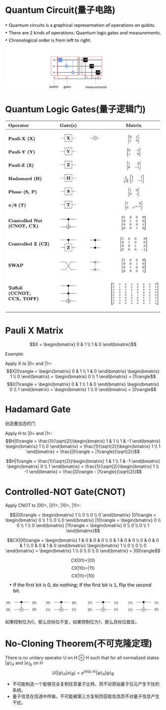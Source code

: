 # Quantum Circuit(量子电路)

![](2023-02-22_19-37-01.png)

# Quantum Logic Gates(量子逻辑门)

![](Quantum_Logic_Gates.png)

# Pauli X Matrix

$$X = \begin{bmatrix} 0 & 1 \\ 1 & 0 \end{bmatrix}$$

Example:

Apply X to |0> and |1>:
$$X|0\rangle = \begin{bmatrix} 0 & 1 \\ 1 & 0 \end{bmatrix} \begin{bmatrix} 1 \\ 0 \end{bmatrix} = \begin{bmatrix} 0 \\ 1 \end{bmatrix} = |1\rangle$$
$$X|1\rangle = \begin{bmatrix} 0 & 1 \\ 1 & 0 \end{bmatrix} \begin{bmatrix} 0 \\ 1 \end{bmatrix} = \begin{bmatrix} 1 \\ 0 \end{bmatrix} = |0\rangle$$

# Hadamard Gate

创造叠加态的门

Apply H to |0> and |1>:
$$H|0\rangle = \frac{1}{\sqrt{2}}\begin{bmatrix} 1 & 1 \\ 1 & -1 \end{bmatrix} \begin{bmatrix} 1 \\ 0 \end{bmatrix} = \frac{1}{\sqrt{2}}\begin{bmatrix} 1 \\ 1 \end{bmatrix} = \frac{|0\rangle + |1\rangle}{\sqrt{2}}$$

$$H|1\rangle = \frac{1}{\sqrt{2}}\begin{bmatrix} 1 & 1 \\ 1 & -1 \end{bmatrix} \begin{bmatrix} 0 \\ 1 \end{bmatrix} = \frac{1}{\sqrt{2}}\begin{bmatrix} 1 \\ -1 \end{bmatrix} = \frac{|0\rangle - |1\rangle}{\sqrt{2}}$$

# Controlled-NOT Gate(CNOT)

Apply CNOT to |00>, |01>, |10>, |11>:

$$|00\rangle = \begin{bmatrix} 1 \\ 0 \\ 0 \\ 0 \end{bmatrix}
|01\rangle = \begin{bmatrix} 0 \\ 1 \\ 0 \\ 0 \end{bmatrix}
|10\rangle = \begin{bmatrix} 0 \\ 0 \\ 1 \\ 0 \end{bmatrix}
|11\rangle = \begin{bmatrix} 0 \\ 0 \\ 0 \\ 1 \end{bmatrix}$$

$$CX|00\rangle = \begin{bmatrix} 1 & 0 & 0 & 0 \\ 0 & 1 & 0 & 0 \\ 0 & 0 & 0 & 1 \\ 0 & 0 & 1 & 0 \end{bmatrix} \begin{bmatrix} 1 \\ 0 \\ 0 \\ 0 \end{bmatrix} = \begin{bmatrix} 1 \\ 0 \\ 0 \\ 0 \end{bmatrix} = |00\rangle$$

$$CX|01\rangle = |01\rangle$$
$$CX|10\rangle = |11\rangle$$
$$CX|11\rangle = |10\rangle$$

![](2023-02-22_19-55-03.png)

如果控制位为0，那么目标位不变，如果控制位为1，那么目标位取反。

# No-Cloning Theorem(不可克隆定理)

There is no unitary operator U on H ⊗ H such that for all normalized states $|\psi\rangle_A$ and $|e\rangle_b$ on H
$$ U(|\psi\rangle_A |e\rangle_B) = e^{ia(\psi, e)}|\psi\rangle_A |\psi\rangle_B$$

* 不可能构造一个能够完全复制任意量子比特，而不对原始量子位元产生干扰的系统。
* 量子信息在信道中传输，不可能被第三方复制而窃取信息而不对量子信息产生干扰。
